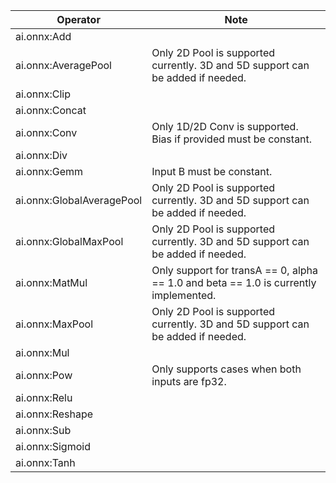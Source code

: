 <!--
Keep in sync with doco generated from /docs/execution-providers/CoreML-ExecutionProvider.md on the gh_pages branch
-->
|Operator|Note|
|--------|------|
|ai.onnx:Add||
|ai.onnx:AveragePool|Only 2D Pool is supported currently. 3D and 5D support can be added if needed.|
|ai.onnx:Clip||
|ai.onnx:Concat||
|ai.onnx:Conv|Only 1D/2D Conv is supported.<br/>Bias if provided must be constant.|
|ai.onnx:Div||
|ai.onnx:Gemm|Input B must be constant.|
|ai.onnx:GlobalAveragePool|Only 2D Pool is supported currently. 3D and 5D support can be added if needed.|
|ai.onnx:GlobalMaxPool|Only 2D Pool is supported currently. 3D and 5D support can be added if needed.|
|ai.onnx:MatMul|Only support for transA == 0, alpha == 1.0 and beta == 1.0 is currently implemented.|
|ai.onnx:MaxPool|Only 2D Pool is supported currently. 3D and 5D support can be added if needed.|
|ai.onnx:Mul||
|ai.onnx:Pow|Only supports cases when both inputs are fp32.|
|ai.onnx:Relu||
|ai.onnx:Reshape||
|ai.onnx:Sub||
|ai.onnx:Sigmoid||
|ai.onnx:Tanh||
